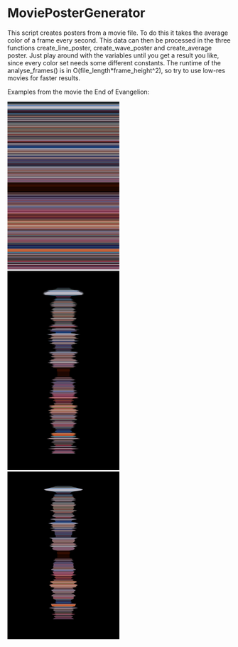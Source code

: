 # MoviePosterGenerator

This script creates posters from a movie file. To do this it takes the average color of a frame every second.
This data can then be processed in the three functions create_line_poster, create_wave_poster and create_average poster.
Just play around with the variables until you get a result you like, since every color set needs some different constants.
The runtime of the analyse_frames() is in O(file_length*frame_height^2), so try to use low-res movies for faster results.

Examples from the movie the End of Evangelion:

<img src="/Examples/barcode.png" width="50%" height="50%">
<img src="/Examples/wave.png" width="50%" height="50%">
<img src="/Examples/average.png" width="50%" height="50%">

